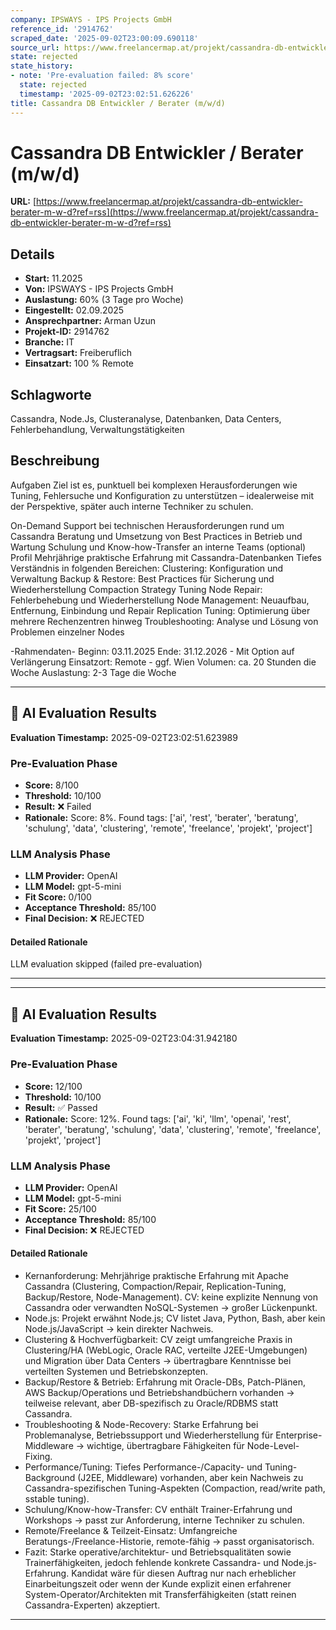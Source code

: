 ```yaml
---
company: IPSWAYS - IPS Projects GmbH
reference_id: '2914762'
scraped_date: '2025-09-02T23:00:09.690118'
source_url: https://www.freelancermap.at/projekt/cassandra-db-entwickler-berater-m-w-d?ref=rss
state: rejected
state_history:
- note: 'Pre-evaluation failed: 8% score'
  state: rejected
  timestamp: '2025-09-02T23:02:51.626226'
title: Cassandra DB Entwickler / Berater (m/w/d)
---
```



# Cassandra DB Entwickler / Berater (m/w/d)
**URL:** [https://www.freelancermap.at/projekt/cassandra-db-entwickler-berater-m-w-d?ref=rss](https://www.freelancermap.at/projekt/cassandra-db-entwickler-berater-m-w-d?ref=rss)
## Details
- **Start:** 11.2025
- **Von:** IPSWAYS - IPS Projects GmbH
- **Auslastung:** 60% (3 Tage pro Woche)
- **Eingestellt:** 02.09.2025
- **Ansprechpartner:** Arman Uzun
- **Projekt-ID:** 2914762
- **Branche:** IT
- **Vertragsart:** Freiberuflich
- **Einsatzart:** 100
                                                % Remote

## Schlagworte
Cassandra, Node.Js, Clusteranalyse, Datenbanken, Data Centers, Fehlerbehandlung, Verwaltungstätigkeiten

## Beschreibung
Aufgaben
Ziel ist es, punktuell bei komplexen Herausforderungen wie Tuning, Fehlersuche und Konfiguration zu unterstützen – idealerweise mit der Perspektive, später auch interne Techniker zu schulen.

On-Demand Support bei technischen Herausforderungen rund um Cassandra
Beratung und Umsetzung von Best Practices in Betrieb und Wartung
Schulung und Know-how-Transfer an interne Teams (optional)
Profil
Mehrjährige praktische Erfahrung mit Cassandra-Datenbanken
Tiefes Verständnis in folgenden Bereichen:
Clustering: Konfiguration und Verwaltung
Backup & Restore: Best Practices für Sicherung und Wiederherstellung
Compaction Strategy Tuning
Node Repair: Fehlerbehebung und Wiederherstellung
Node Management: Neuaufbau, Entfernung, Einbindung und Repair
Replication Tuning: Optimierung über mehrere Rechenzentren hinweg
Troubleshooting: Analyse und Lösung von Problemen einzelner Nodes

-Rahmendaten-
Beginn: 03.11.2025
Ende: 31.12.2026 - Mit Option auf Verlängerung
Einsatzort: Remote - ggf. Wien
Volumen: ca. 20 Stunden die Woche
Auslastung: 2-3 Tage die Woche

---

## 🤖 AI Evaluation Results

**Evaluation Timestamp:** 2025-09-02T23:02:51.623989

### Pre-Evaluation Phase
- **Score:** 8/100
- **Threshold:** 10/100
- **Result:** ❌ Failed
- **Rationale:** Score: 8%. Found tags: ['ai', 'rest', 'berater', 'beratung', 'schulung', 'data', 'clustering', 'remote', 'freelance', 'projekt', 'project']

### LLM Analysis Phase
- **LLM Provider:** OpenAI
- **LLM Model:** gpt-5-mini
- **Fit Score:** 0/100
- **Acceptance Threshold:** 85/100
- **Final Decision:** ❌ REJECTED

#### Detailed Rationale
LLM evaluation skipped (failed pre-evaluation)

---


---

## 🤖 AI Evaluation Results

**Evaluation Timestamp:** 2025-09-02T23:04:31.942180

### Pre-Evaluation Phase
- **Score:** 12/100
- **Threshold:** 10/100
- **Result:** ✅ Passed
- **Rationale:** Score: 12%. Found tags: ['ai', 'ki', 'llm', 'openai', 'rest', 'berater', 'beratung', 'schulung', 'data', 'clustering', 'remote', 'freelance', 'projekt', 'project']

### LLM Analysis Phase
- **LLM Provider:** OpenAI
- **LLM Model:** gpt-5-mini
- **Fit Score:** 25/100
- **Acceptance Threshold:** 85/100
- **Final Decision:** ❌ REJECTED

#### Detailed Rationale
- Kernanforderung: Mehrjährige praktische Erfahrung mit Apache Cassandra (Clustering, Compaction/Repair, Replication-Tuning, Backup/Restore, Node-Management). CV: keine explizite Nennung von Cassandra oder verwandten NoSQL-Systemen -> großer Lückenpunkt.
- Node.js: Projekt erwähnt Node.js; CV listet Java, Python, Bash, aber kein Node.js/JavaScript -> kein direkter Nachweis.
- Clustering & Hochverfügbarkeit: CV zeigt umfangreiche Praxis in Clustering/HA (WebLogic, Oracle RAC, verteilte J2EE-Umgebungen) und Migration über Data Centers -> übertragbare Kenntnisse bei verteilten Systemen und Betriebskonzepten.
- Backup/Restore & Betrieb: Erfahrung mit Oracle-DBs, Patch-Plänen, AWS Backup/Operations und Betriebshandbüchern vorhanden -> teilweise relevant, aber DB-spezifisch zu Oracle/RDBMS statt Cassandra.
- Troubleshooting & Node-Recovery: Starke Erfahrung bei Problemanalyse, Betriebssupport und Wiederherstellung für Enterprise-Middleware -> wichtige, übertragbare Fähigkeiten für Node-Level-Fixing.
- Performance/Tuning: Tiefes Performance-/Capacity- und Tuning-Background (J2EE, Middleware) vorhanden, aber kein Nachweis zu Cassandra-spezifischen Tuning-Aspekten (Compaction, read/write path, sstable tuning).
- Schulung/Know-how-Transfer: CV enthält Trainer-Erfahrung und Workshops -> passt zur Anforderung, interne Techniker zu schulen.
- Remote/Freelance & Teilzeit-Einsatz: Umfangreiche Beratungs-/Freelance-Historie, remote-fähig -> passt organisatorisch.
- Fazit: Starke operative/architektur- und Betriebsqualitäten sowie Trainerfähigkeiten, jedoch fehlende konkrete Cassandra- und Node.js-Erfahrung. Kandidat wäre für diesen Auftrag nur nach erheblicher Einarbeitungszeit oder wenn der Kunde explizit einen erfahrener System-Operator/Architekten mit Transferfähigkeiten (statt reinen Cassandra-Experten) akzeptiert.

---
